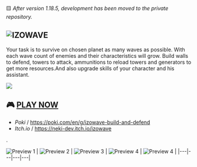  🟨 _After version 1.18.5, development has been moved to the private repository._

## ![IZOWAVE](./docs/logotype-large.png)

Your task is to survive on chosen planet as many waves as possible. With each wave count of enemies and their characteristics will grow. Build walls to defend, towers to attack, ammunitions to reload towers and generators to get more resources.And also upgrade skills of your character and his assistant.

[![](https://dcbadge.vercel.app/api/server/cnFAdMsRxn)](https://discord.gg/cnFAdMsRxn)


## 🎮 [PLAY NOW](https://izowave.neki.guru/)
  * *Poki* / https://poki.com/en/g/izowave-build-and-defend
  * *Itch.io* / https://neki-dev.itch.io/izowave

.

![Preview 1](./docs/preview/snap01.png)
| ![Preview 2](./docs/preview/snap02.png) | ![Preview 3](./docs/preview/snap03.png) | ![Preview 4](./docs/preview/snap04.png) | ![Preview 4](./docs/preview/snap05.png) |
|---|---|---|---|
